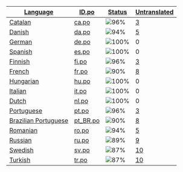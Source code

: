 <table>
  <thead>
    <tr>
      <th>
        <a href="#" id="language">Language</a>
      </th>
      <th>
        <a href="#" id="idpo">ID.po</a>
      </th>
      <th>
        <a href="#" id="status">Status</a>
      </th>
      <th>
        <a href="#" id="untranslated">Untranslated</a>
      </th>
    </tr>
  </thead>
  <tbody>
    <tr>
      <td class="language" data-value="Catalan">
        <a href="ca.md">Catalan</a>
      </td>
      <td class="idpo" data-value="ca">
        <a href="https://github.com/linuxmint/cinnamon-spices-desklets/blob/master/notes%40schorschii/files/notes%40schorschii/po/ca.po">ca.po</a>
      </td>
      <td class="status" data-value="96">
        <img src="https://progress-bar.dev/96" alt="96%" />
      </td>
      <td class="untranslated" data-value="3">
        <a href="../po/notes@schorschii/_ca.po">3</a>
      </td>
    </tr>
    <tr>
      <td class="language" data-value="Danish">
        <a href="da.md">Danish</a>
      </td>
      <td class="idpo" data-value="da">
        <a href="https://github.com/linuxmint/cinnamon-spices-desklets/blob/master/notes%40schorschii/files/notes%40schorschii/po/da.po">da.po</a>
      </td>
      <td class="status" data-value="94">
        <img src="https://progress-bar.dev/94" alt="94%" />
      </td>
      <td class="untranslated" data-value="5">
        <a href="../po/notes@schorschii/_da.po">5</a>
      </td>
    </tr>
    <tr>
      <td class="language" data-value="German">
        <a href="de.md">German</a>
      </td>
      <td class="idpo" data-value="de">
        <a href="https://github.com/linuxmint/cinnamon-spices-desklets/blob/master/notes%40schorschii/files/notes%40schorschii/po/de.po">de.po</a>
      </td>
      <td class="status" data-value="100">
        <img src="https://progress-bar.dev/100" alt="100%" />
      </td>
      <td class="untranslated" data-value="0">
        0
      </td>
    </tr>
    <tr>
      <td class="language" data-value="Spanish">
        <a href="es.md">Spanish</a>
      </td>
      <td class="idpo" data-value="es">
        <a href="https://github.com/linuxmint/cinnamon-spices-desklets/blob/master/notes%40schorschii/files/notes%40schorschii/po/es.po">es.po</a>
      </td>
      <td class="status" data-value="100">
        <img src="https://progress-bar.dev/100" alt="100%" />
      </td>
      <td class="untranslated" data-value="0">
        0
      </td>
    </tr>
    <tr>
      <td class="language" data-value="Finnish">
        <a href="fi.md">Finnish</a>
      </td>
      <td class="idpo" data-value="fi">
        <a href="https://github.com/linuxmint/cinnamon-spices-desklets/blob/master/notes%40schorschii/files/notes%40schorschii/po/fi.po">fi.po</a>
      </td>
      <td class="status" data-value="96">
        <img src="https://progress-bar.dev/96" alt="96%" />
      </td>
      <td class="untranslated" data-value="3">
        <a href="../po/notes@schorschii/_fi.po">3</a>
      </td>
    </tr>
    <tr>
      <td class="language" data-value="French">
        <a href="fr.md">French</a>
      </td>
      <td class="idpo" data-value="fr">
        <a href="https://github.com/linuxmint/cinnamon-spices-desklets/blob/master/notes%40schorschii/files/notes%40schorschii/po/fr.po">fr.po</a>
      </td>
      <td class="status" data-value="90">
        <img src="https://progress-bar.dev/90" alt="90%" />
      </td>
      <td class="untranslated" data-value="8">
        <a href="../po/notes@schorschii/_fr.po">8</a>
      </td>
    </tr>
    <tr>
      <td class="language" data-value="Hungarian">
        <a href="hu.md">Hungarian</a>
      </td>
      <td class="idpo" data-value="hu">
        <a href="https://github.com/linuxmint/cinnamon-spices-desklets/blob/master/notes%40schorschii/files/notes%40schorschii/po/hu.po">hu.po</a>
      </td>
      <td class="status" data-value="100">
        <img src="https://progress-bar.dev/100" alt="100%" />
      </td>
      <td class="untranslated" data-value="0">
        0
      </td>
    </tr>
    <tr>
      <td class="language" data-value="Italian">
        <a href="it.md">Italian</a>
      </td>
      <td class="idpo" data-value="it">
        <a href="https://github.com/linuxmint/cinnamon-spices-desklets/blob/master/notes%40schorschii/files/notes%40schorschii/po/it.po">it.po</a>
      </td>
      <td class="status" data-value="100">
        <img src="https://progress-bar.dev/100" alt="100%" />
      </td>
      <td class="untranslated" data-value="0">
        0
      </td>
    </tr>
    <tr>
      <td class="language" data-value="Dutch">
        <a href="nl.md">Dutch</a>
      </td>
      <td class="idpo" data-value="nl">
        <a href="https://github.com/linuxmint/cinnamon-spices-desklets/blob/master/notes%40schorschii/files/notes%40schorschii/po/nl.po">nl.po</a>
      </td>
      <td class="status" data-value="100">
        <img src="https://progress-bar.dev/100" alt="100%" />
      </td>
      <td class="untranslated" data-value="0">
        0
      </td>
    </tr>
    <tr>
      <td class="language" data-value="Portuguese">
        <a href="pt.md">Portuguese</a>
      </td>
      <td class="idpo" data-value="pt">
        <a href="https://github.com/linuxmint/cinnamon-spices-desklets/blob/master/notes%40schorschii/files/notes%40schorschii/po/pt.po">pt.po</a>
      </td>
      <td class="status" data-value="96">
        <img src="https://progress-bar.dev/96" alt="96%" />
      </td>
      <td class="untranslated" data-value="3">
        <a href="../po/notes@schorschii/_pt.po">3</a>
      </td>
    </tr>
    <tr>
      <td class="language" data-value="Brazilian Portuguese">
        <a href="pt_BR.md">Brazilian Portuguese</a>
      </td>
      <td class="idpo" data-value="pt_BR">
        <a href="https://github.com/linuxmint/cinnamon-spices-desklets/blob/master/notes%40schorschii/files/notes%40schorschii/po/pt_BR.po">pt_BR.po</a>
      </td>
      <td class="status" data-value="90">
        <img src="https://progress-bar.dev/90" alt="90%" />
      </td>
      <td class="untranslated" data-value="8">
        <a href="../po/notes@schorschii/_pt_BR.po">8</a>
      </td>
    </tr>
    <tr>
      <td class="language" data-value="Romanian">
        <a href="ro.md">Romanian</a>
      </td>
      <td class="idpo" data-value="ro">
        <a href="https://github.com/linuxmint/cinnamon-spices-desklets/blob/master/notes%40schorschii/files/notes%40schorschii/po/ro.po">ro.po</a>
      </td>
      <td class="status" data-value="94">
        <img src="https://progress-bar.dev/94" alt="94%" />
      </td>
      <td class="untranslated" data-value="5">
        <a href="../po/notes@schorschii/_ro.po">5</a>
      </td>
    </tr>
    <tr>
      <td class="language" data-value="Russian">
        <a href="ru.md">Russian</a>
      </td>
      <td class="idpo" data-value="ru">
        <a href="https://github.com/linuxmint/cinnamon-spices-desklets/blob/master/notes%40schorschii/files/notes%40schorschii/po/ru.po">ru.po</a>
      </td>
      <td class="status" data-value="89">
        <img src="https://progress-bar.dev/89" alt="89%" />
      </td>
      <td class="untranslated" data-value="9">
        <a href="../po/notes@schorschii/_ru.po">9</a>
      </td>
    </tr>
    <tr>
      <td class="language" data-value="Swedish">
        <a href="sv.md">Swedish</a>
      </td>
      <td class="idpo" data-value="sv">
        <a href="https://github.com/linuxmint/cinnamon-spices-desklets/blob/master/notes%40schorschii/files/notes%40schorschii/po/sv.po">sv.po</a>
      </td>
      <td class="status" data-value="87">
        <img src="https://progress-bar.dev/87" alt="87%" />
      </td>
      <td class="untranslated" data-value="10">
        <a href="../po/notes@schorschii/_sv.po">10</a>
      </td>
    </tr>
    <tr>
      <td class="language" data-value="Turkish">
        <a href="tr.md">Turkish</a>
      </td>
      <td class="idpo" data-value="tr">
        <a href="https://github.com/linuxmint/cinnamon-spices-desklets/blob/master/notes%40schorschii/files/notes%40schorschii/po/tr.po">tr.po</a>
      </td>
      <td class="status" data-value="87">
        <img src="https://progress-bar.dev/87" alt="87%" />
      </td>
      <td class="untranslated" data-value="10">
        <a href="../po/notes@schorschii/_tr.po">10</a>
      </td>
    </tr>
  </tbody>
</table>

